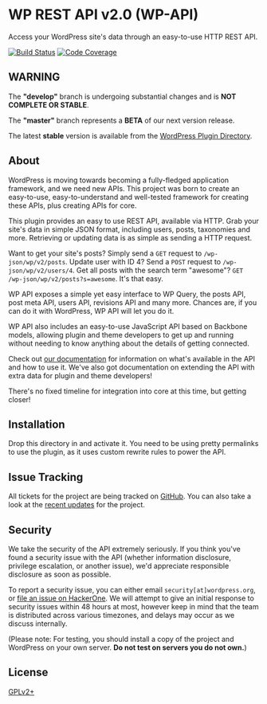 # WP REST API v2.0 (WP-API)

Access your WordPress site's data through an easy-to-use HTTP REST API.

[![Build Status](https://travis-ci.org/WP-API/WP-API.svg?branch=develop)](https://travis-ci.org/WP-API/WP-API)
[![Code Coverage](https://scrutinizer-ci.com/g/WP-API/WP-API/badges/coverage.png?b=develop)](https://scrutinizer-ci.com/g/WP-API/WP-API/?branch=develop)

## WARNING

The **"develop"** branch is undergoing substantial changes and is **NOT COMPLETE OR STABLE**.

The **"master"** branch represents a **BETA** of our next version release.

The latest **stable** version is available from the [WordPress Plugin Directory](https://wordpress.org/plugins/json-rest-api/).

## About

WordPress is moving towards becoming a fully-fledged application framework, and
we need new APIs. This project was born to create an easy-to-use,
easy-to-understand and well-tested framework for creating these APIs, plus
creating APIs for core.

This plugin provides an easy to use REST API, available via HTTP. Grab your
site's data in simple JSON format, including users, posts, taxonomies and more.
Retrieving or updating data is as simple as sending a HTTP request.

Want to get your site's posts? Simply send a `GET` request to `/wp-json/wp/v2/posts`.
Update user with ID 4? Send a `POST` request to `/wp-json/wp/v2/users/4`. Get all
posts with the search term "awesome"? `GET /wp-json/wp/v2/posts?s=awesome`.
It's that easy.

WP API exposes a simple yet easy interface to WP Query, the posts API, post meta
API, users API, revisions API and many more. Chances are, if you can do it with
WordPress, WP API will let you do it.

WP API also includes an easy-to-use JavaScript API based on Backbone models,
allowing plugin and theme developers to get up and running without needing to
know anything about the details of getting connected.

Check out [our documentation][docs] for information on what's available in the
API and how to use it. We've also got documentation on extending the API with
extra data for plugin and theme developers!

There's no fixed timeline for integration into core at this time, but getting closer!


## Installation

Drop this directory in and activate it. You need to be using pretty permalinks
to use the plugin, as it uses custom rewrite rules to power the API.

## Issue Tracking

All tickets for the project are being tracked on [GitHub][]. You can also take a
look at the [recent updates][] for the project.

## Security

We take the security of the API extremely seriously. If you think you've found
a security issue with the API (whether information disclosure, privilege
escalation, or another issue), we'd appreciate responsible disclosure as soon as
possible.

To report a security issue, you can either email `security[at]wordpress.org`, or
[file an issue on HackerOne][hackerone]. We will attempt to give an initial
response to security issues within 48 hours at most, however keep in mind that
the team is distributed across various timezones, and delays may occur as we
discuss internally.

(Please note: For testing, you should install a copy of the project and
WordPress on your own server. **Do not test on servers you do not own.**)

## License

[GPLv2+](http://www.gnu.org/licenses/gpl-2.0.html)

[docs]: http://v2.wp-api.org/
[GitHub]: https://github.com/WP-API/WP-API/issues
[recent updates]: https://make.wordpress.org/core/tag/json-api/
[hackerone]: https://hackerone.com/wp-api
